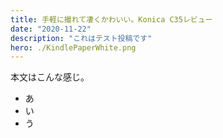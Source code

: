 ```yaml
---
title: 手軽に撮れて凄くかわいい。Konica C35レビュー
date: "2020-11-22"
description: "これはテスト投稿です"
hero: ./KindlePaperWhite.png
---
```


本文はこんな感じ。
- あ
- い
- う
